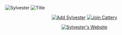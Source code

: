 ![Sylvester](https://i.imgur.com/FQuwVAu.png)
![Title](https://i.imgur.com/T3NTcbe.png)

<div align="center">

[![Add Sylvester](https://i.imgur.com/E41BuFF.png)](https://discordapp.com/oauth2/authorize?client_id=593322338917941249&scope=bot&permissions=126016 'Add Sylvester to Discord')
[![Join Cattery](https://i.imgur.com/Mg1CXAe.png)](https://discord.gg/AEKUQTT 'Join Sylvester\'s Cattery')

</div>

<div align="center">

[![Sylvester's Website](https://imgur.com/Ee0OjkV.png)](https://sylvester.traction.one 'Visit Sylvester\'s Website')

</div>

